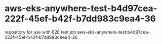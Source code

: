 # aws-eks-anywhere-test-b4d97cea-222f-45ef-b42f-b7dd983c9ea4-36
repository for use with E2E test job aws-eks-anywhere-test:b4d97cea-222f-45ef-b42f-b7dd983c9ea4-36

